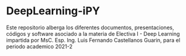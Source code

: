 # DeepLearning-iPY
Este repositorio alberga los diferentes documentos, presentaciones, códigos y software asociado a la materia de Electiva I - Deep Learning impartida por MsC. Esp. Ing. Luis Fernando Castellanos Guarin, para el periodo academico 2021-2
